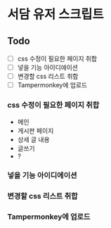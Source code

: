 # 서담 유저 스크립트

## Todo

- [ ] css 수정이 필요한 페이지 취합
- [ ] 넣을 기능 아이디에이션
- [ ] 변경할 css 리스트 취합
- [ ] Tampermonkey에 업로드

### css 수정이 필요한 페이지 취합

- 메인
- 게시판 페이지
- 상세 글 내용
- 글쓰기
- ?

### 넣을 기능 아이디에이션

### 변경할 css 리스트 취합

### Tampermonkey에 업로드

